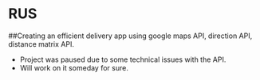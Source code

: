 # RUS
##Creating an efficient delivery app using google maps API, direction API, distance matrix API.
- Project was paused due to some technical issues with the API.
- Will work on it someday for sure.
